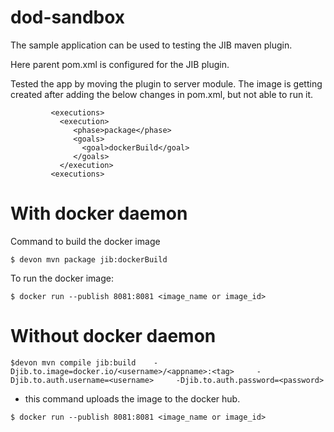 # dod-sandbox
The sample application can be used to testing the JIB maven plugin.

Here parent pom.xml is configured for the JIB plugin.  
 
 Tested the app by moving the plugin to server module. The image is getting created after adding the below changes in pom.xml, but not able to run it.
 
 ```
          <executions>
            <execution>
               <phase>package</phase>
               <goals>
                 <goal>dockerBuild</goal>
               </goals>
            </execution>
          <executions>
```

# With docker daemon

Command to build the docker image
```
$ devon mvn package jib:dockerBuild
```
 To run the docker image: 
 ```
$ docker run --publish 8081:8081 <image_name or image_id>
```
# Without docker daemon
```
$devon mvn compile jib:build    -Djib.to.image=docker.io/<username>/<appname>:<tag>     -Djib.to.auth.username=<username>     -Djib.to.auth.password=<password>
   ```
   - this command uploads the image to the docker hub.
```
$ docker run --publish 8081:8081 <image_name or image_id>

```
